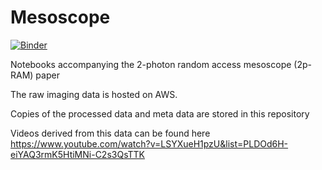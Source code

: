 # Mesoscope

[![Binder](http://mybinder.org/badge.svg)](http://mybinder.org/repo/sofroniewn/2p-RAM)

Notebooks accompanying the 2-photon random access mesoscope (2p-RAM) paper

The raw imaging data is hosted on AWS.

Copies of the processed data and meta data are stored in this repository

Videos derived from this data can be found here
https://www.youtube.com/watch?v=LSYXueH1pzU&list=PLDOd6H-eiYAQ3rmK5HtiMNi-C2s3QsTTK
